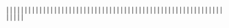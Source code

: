 | <!-- Enlace de jacarmona364 --> | | |
| <!-- Enlace de nachoescalona --> | | |
| <!-- Enlace de oscar0310 --> | | |
| <!-- Enlace de G G J Á --> | | |
| <!-- Enlace de gosema --> | | |
| <!-- Enlace de gabrielherreraloz --> | | |
| <!-- Enlace de L C L --> | | |
| <!-- Enlace de jorgelopez-ugr --> | | |
| <!-- Enlace de M S D L L --> | | |
| <!-- Enlace de chelunike --> | | |
| <!-- Enlace de vpedrosa --> | | |
| <!-- Enlace de GabrielFranciscoSM --> | | |
| <!-- Enlace de S H G --> | | |
| <!-- Enlace de V H --> | | |
| <!-- Enlace de V G H --> | | |
| <!-- Enlace de xingxingyulang --> | | |
